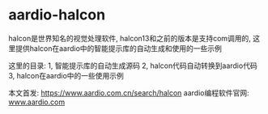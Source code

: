 # aardio-halcon

halcon是世界知名的视觉处理软件, halcon13和之前的版本是支持com调用的, 这里提供halcon在aardio中的智能提示库的自动生成和使用的一些示例

这里的目录:
1, 智能提示库的自动生成源码
2, halcon代码自动转换到aardio代码
3, halcon在aardio中的一些使用示例

本文首发: https://www.aardio.com.cn/search/halcon
aardio编程软件官网: www.aardio.com
